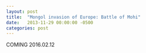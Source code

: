 ```yaml
---
layout: post
title:  "Mongol invasion of Europe: Battle of Mohi"
date:   2013-11-29 00:00:00 -0500
categories: post
---
```


COMING 2016.02.12
